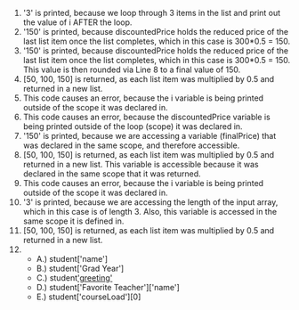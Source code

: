 1. '3' is printed, because we loop through 3 items in the list and print out the value of i AFTER the loop.
2. '150' is printed, because discountedPrice holds the reduced price of the last list item once the list completes, which in this case is 300*0.5 = 150.
3. '150' is printed, because discountedPrice holds the reduced price of the last list item once the list completes, which in this case is 300*0.5 = 150. This value is then rounded via Line 8 to a final value of 150.
4. [50, 100, 150] is returned, as each list item was multiplied by 0.5 and returned in a new list.
5. This code causes an error, because the i variable is being printed outside of the scope it was declared in.
6. This code causes an error, because the discountedPrice variable is being printed outside of the loop (scope) it was declared in.
7. '150' is printed, because we are accessing a variable (finalPrice) that was declared in the same scope, and therefore accessible.
8. [50, 100, 150] is returned, as each list item was multiplied by 0.5 and returned in a new list. This variable is accessible because it was declared in the same scope that it was returned.
9. This code causes an error, because the i variable is being printed outside of the scope it was declared in.
10. '3' is printed, because we are accessing the length of the input array, which in this case is of length 3. Also, this variable is accessed in the same scope it is defined in.
11. [50, 100, 150] is returned, as each list item was multiplied by 0.5 and returned in a new list. 
12. 
    * A.) student['name']
    * B.) student['Grad Year']
    * C.) student['greeting']()
    * D.) student['Favorite Teacher']['name']
    * E.) student['courseLoad'][0]
